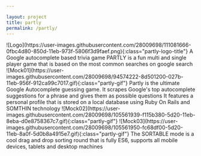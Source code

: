 ```yaml
---

layout: project
title: partly
permalink: /partly/
---
```

 <span class="page example-classname" id="page0">
   <span class="page-content page-content-introduction partly-text">
     <span class="partly-introduction">
       <span class="partly-content-title">
        <span class="partly-title-image">
        ![Logo](https://user-images.githubusercontent.com/28009698/111081666-0fbc4d80-850d-11eb-973f-5806f3d9faef.png){:class="partly-logo-title"}
        </span>
       </span>
       <span class="sub-title"> A Google autocomplete based trivia game </span>
       <!-- <span class="partly-page0-decorative-squere-shadow">hi</span> -->
       <span class="partly-text-main">
        <!-- (EDIT!!!!) Partly was built during a 9 week workshop aimed to cultivate a startup oriented mindset to developing and creating an online application -->
        PARTLY is a fun multi and single player game that is based on the most common searches on google search
       </span>
     </span>
   </span>
</span>
  <span class="page example-classname" id="page1">
    <span class="page-content1 page-content page-content-right">
      <span class="partly-gif-container-1" id="partly-gif-container-1">
         ![Mock01](https://user-images.githubusercontent.com/28009698/94574222-8d501200-027b-11eb-956f-912ca99c7017.gif){:class="partly-gif"}
      </span>
      <span class="partly-text-background-1">
        <span class="partly-text partly-text-right partly-text-1">
          Partly is the ultimate Google Autocomplete guessing game. It scrapes Google's top autocomplete suggestions for a phrase and gives them as possible questions
        </span>
      </span>
    </span>
 </span>
 <span class="page example-classname" id="page2">
    <span class="page-content2 page-content page-content-left">
      <span class="partly-text-background-2">
        <span class="partly-text partly-text-left partly-text-2">
          It features a personal profile that is stored on a local database using Ruby On Rails and SOMTHIN technology
        </span>
      </span>
      <span class="partly-gif-container-2" id="partly-gif-container-1">
         ![Mock02](https://user-images.githubusercontent.com/28009698/105561939-f115b380-5d20-11eb-8eba-d0e8758367c7.gif){:class="partly-gif"}
      </span>
    </span>
 </span>
 <span class="page example-classname" id="page3">
    <span class="page-content3 page-content page-content-right">
      <span class="partly-gif-container-3" id="partly-gif-container-1">
          ![Mock03](https://user-images.githubusercontent.com/28009698/105561950-fc68df00-5d20-11eb-8a0f-5d0b8a4915e7.gif){:class="partly-gif"}
      </span>
      <span class="partly-text-background-3">
        <span class="partly-text partly-text-right partly-text-3">
          The SORTABLE mode is a cool drag and drop sorting round
          that is fully ES6, supports all mobile devices, tablets
          and desktop machines
        </span>
      </span>
    </span>
 </span>



